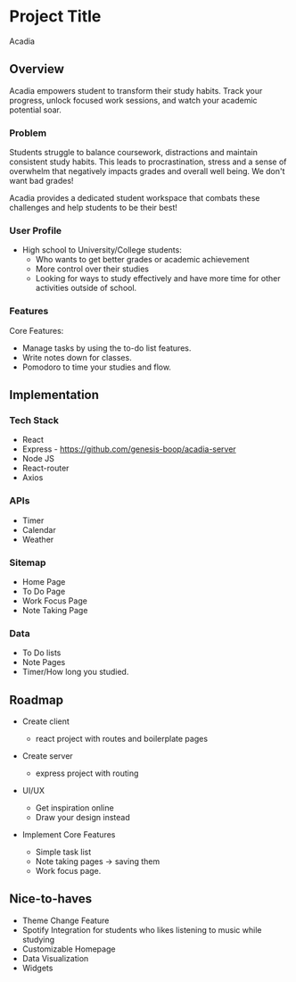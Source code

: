 # Project Title

Acadia

## Overview

Acadia empowers student to transform their study habits. Track your progress, unlock focused work sessions, and watch your academic potential soar.

### Problem

Students struggle to balance coursework, distractions and maintain consistent study habits. This leads to procrastination, stress and a sense of overwhelm that negatively impacts grades and overall well being. We don't want bad grades!

Acadia provides a dedicated student workspace that combats these challenges and help students to be their best!

### User Profile

- High school to University/College students:
  - Who wants to get better grades or academic achievement
  - More control over their studies
  - Looking for ways to study effectively and have more time for other activities outside of school.

### Features

Core Features:

- Manage tasks by using the to-do list features.
- Write notes down for classes.
- Pomodoro to time your studies and flow.

## Implementation

### Tech Stack

- React
- Express - https://github.com/genesis-boop/acadia-server
- Node JS
- React-router
- Axios

### APIs

- Timer
- Calendar
- Weather

### Sitemap

- Home Page
- To Do Page
- Work Focus Page
- Note Taking Page

### Data

- To Do lists
- Note Pages
- Timer/How long you studied.

## Roadmap

- Create client

  - react project with routes and boilerplate pages

- Create server

  - express project with routing

- UI/UX

  - Get inspiration online
  - Draw your design instead

- Implement Core Features
  - Simple task list
  - Note taking pages -> saving them
  - Work focus page.

## Nice-to-haves

- Theme Change Feature
- Spotify Integration for students who likes listening to music while studying
- Customizable Homepage
- Data Visualization
- Widgets
